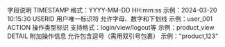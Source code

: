字段说明
​​TIMESTAMP​​
格式：YYYY-MM-DD HH:mm:ss
示例：2024-03-20 10:15:30
​​USERID​​
用户唯一标识符
允许字母、数字和下划线
示例：user_001
​​ACTION​​
操作类型标识
支持格式：login/view/logout等
示例：product_view
​​DETAIL​​
附加操作信息
允许包含逗号（需用双引号包裹）
示例："product,123"